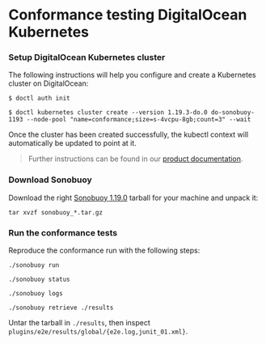 # Conformance testing DigitalOcean Kubernetes

### Setup DigitalOcean Kubernetes cluster

The following instructions will help you configure and create a Kubernetes cluster on DigitalOcean:

```
$ doctl auth init

$ doctl kubernetes cluster create --version 1.19.3-do.0 do-sonobuoy-1193 --node-pool "name=conformance;size=s-4vcpu-8gb;count=3" --wait
```

Once the cluster has been created successfully, the kubectl context will automatically be updated to point at it.

> Further instructions can be found in our [product documentation](https://www.digitalocean.com/docs/kubernetes/how-to/create-cluster/).

### Download Sonobuoy

Download the right [Sonobuoy 1.19.0](https://github.com/vmware-tanzu/sonobuoy/releases/tag/v0.19.0) tarball for your machine and unpack it:

```shell
tar xvzf sonobuoy_*.tar.gz
```

### Run the conformance tests

Reproduce the conformance run with the following steps:

```shell
./sonobuoy run

./sonobuoy status

./sonobuoy logs

./sonobuoy retrieve ./results
```

Untar the tarball in `./results`, then inspect `plugins/e2e/results/global/{e2e.log,junit_01.xml}`.
